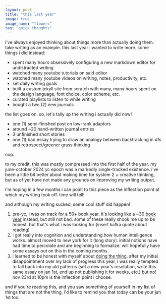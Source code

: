 ```yaml
---
layout: post
title: "this last year"
image: true
image_name: "flowers"
tag: "quick thoughts"
---
```


i've always enjoyed thinking about things more than actually doing them. take writing as an example. this last year i wanted to write more. some things i did instead:
- spent many hours obsessively configuring a new markdown editor for undistracted writing
- watched many youtube tutorials on said editor
- watched many youtube videos on writing, notes, productivity, etc. 
- set daily writing goals
- built a custom jekyll site from scratch with many, many hours spent on the design language, font choice, color scheme, etc.
- curated playlists to listen to while writing
- bought a two (2) new journals

the list goes on. so, let's tally up the writing i actually did now!
- one (1) semi-finished post on low-rank adaptors
- around ~20 hand-written journal entries
- 3 unfinished short stories
- one (1) bad essay trying to draw an analogy between backtracking in dfs and retrospect/greener grass thinking

oop.

to my credit, this was mostly compressed into the first half of the year. my june-october 2024 yc epoch was a markedly single-tracked existence. i've been a little bit better about making time for system 2 + creative thinking, but as of yet have not made any grounds on improving my writing output. 

i'm hoping in a few months i can point to this piece as the inflection point at which my writing took off. time will tell!

and although my writing sucked, some cool stuff did happen!
1. pre-yc, i was on track for a 50+ book year. it's looking like a ~30 [book year](/reads#2024) instead, but still not bad. some of these really shook me up to be honest. but that's what i was looking for (insert kafka quote about reading)
2. i got really into cognition and understanding how human intelligence works. almost moved to new york for it (long story). initial notions have had time to percolate and are beginning to formalize. will hopefully have some essays out on this in the coming months.
3. i learned to be honest with myself about [doing the thing](https://strangestloop.io/essays/things-that-arent-doing-the-thing). after my initial disappointment over my lack of progress this year, i was really tempted to fall back into my old patterns (set a new year's resolution, write this same essay on jan 1st, end up not publishing it for weeks, etc.) but no! nov 23rd at 10pm is the inflection point i choose.

and if you're reading this, and you saw something of yourself in my list of things that are not the thing, i'd like to remind you that today can be your jan 1st too.



